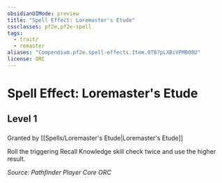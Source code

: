 ```yaml
---
obsidianUIMode: preview
title: "Spell Effect: Loremaster's Etude"
cssclasses: pf2e,pf2e-spell
tags:
  - trait/
  - remaster
aliases: "Compendium.pf2e.spell-effects.Item.0TB7pLXBiVPMB08U"
license: ORC
---
```

# Spell Effect: Loremaster's Etude
## Level 1
### 






Granted by [[Spells/Loremaster's Etude|Loremaster's Etude]]

Roll the triggering Recall Knowledge skill check twice and use the higher result.

*Source: Pathfinder Player Core*
*ORC*